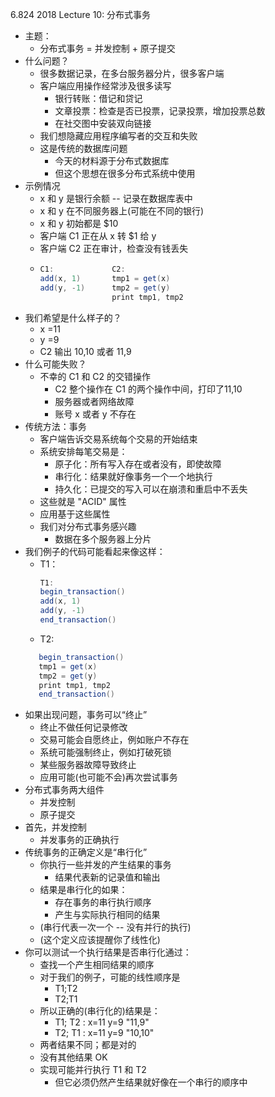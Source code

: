 6.824 2018 Lecture 10: 分布式事务

* 主题：
    * 分布式事务 = 并发控制 + 原子提交
* 什么问题？
    * 很多数据记录，在多台服务器分片，很多客户端
    * 客户端应用操作经常涉及很多读写
        * 银行转账：借记和贷记
        * 文章投票：检查是否已投票，记录投票，增加投票总数
        * 在社交图中安装双向链接
    * 我们想隐藏应用程序编写者的交互和失败
    * 这是传统的数据库问题
        * 今天的材料源于分布式数据库
        * 但这个思想在很多分布式系统中使用
* 示例情况
    * x 和 y 是银行余额 -- 记录在数据库表中
    * x 和 y 在不同服务器上(可能在不同的银行)
    * x 和 y 初始都是 $10
    * 客户端 C1 正在从 x 转 $1 给 y
    * 客户端 C2 正在审计，检查没有钱丢失
    * ```java
      C1:             C2:
      add(x, 1)       tmp1 = get(x)
      add(y, -1)      tmp2 = get(y)
                      print tmp1, tmp2
* 我们希望是什么样子的？
    * x =11
    * y =9
    * C2 输出 10,10 或者 11,9
* 什么可能失败？
    * 不幸的 C1 和 C2 的交错操作
        * C2 整个操作在 C1 的两个操作中间，打印了11,10
        * 服务器或者网络故障
        * 账号 x 或者 y 不存在
* 传统方法：事务
    * 客户端告诉交易系统每个交易的开始结束
    * 系统安排每笔交易是：
        * 原子化：所有写入存在或者没有，即使故障
        * 串行化：结果就好像事务一个一个地执行
        * 持久化：已提交的写入可以在崩溃和重启中不丢失
    * 这些就是 "ACID" 属性
    * 应用基于这些属性
    * 我们对分布式事务感兴趣
        * 数据在多个服务器上分片
* 我们例子的代码可能看起来像这样：
    * T1：
        ```java
       T1:
        begin_transaction()
        add(x, 1)
        add(y, -1)
        end_transaction()
     *  T2:
     ```java
        begin_transaction()
        tmp1 = get(x)
        tmp2 = get(y)
        print tmp1, tmp2
        end_transaction()  
* 如果出现问题，事务可以“终止”
    * 终止不做任何记录修改
    * 交易可能会自愿终止，例如账户不存在
    * 系统可能强制终止，例如打破死锁
    * 某些服务器故障导致终止
    * 应用可能(也可能不会)再次尝试事务
* 分布式事务两大组件
    * 并发控制
    * 原子提交
* 首先，并发控制
    * 并发事务的正确执行
* 传统事务的正确定义是“串行化”
    * 你执行一些并发的产生结果的事务
        * 结果代表新的记录值和输出
    * 结果是串行化的如果：
        * 存在事务的串行执行顺序
        * 产生与实际执行相同的结果
    * (串行代表一次一个 -- 没有并行的执行)
    * (这个定义应该提醒你了线性化)
* 你可以测试一个执行结果是否串行化通过：
    * 查找一个产生相同结果的顺序
    * 对于我们的例子，可能的线性顺序是
        * T1;T2
        * T2;T1
    * 所以正确的(串行化的)结果是：
        * T1; T2 : x=11 y=9 "11,9"
        * T2; T1 : x=11 y=9 "10,10"
    * 两者结果不同；都是对的
    * 没有其他结果 OK 
    * 实现可能并行执行 T1 和 T2
        * 但它必须仍然产生结果就好像在一个串行的顺序中